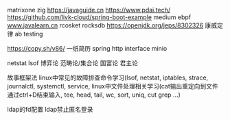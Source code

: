 matrixone
zig
https://javaguide.cn
https://www.pdai.tech/
https://github.com/livk-cloud/spring-boot-example
medium
ebpf
www.javalearn.cn
rcosket
rocksdb
https://openjdk.org/jeps/8302326
康威定律
ab testing

https://copy.sh/v86/
一纸简历
spring http interface
minio


netstat
lsof
博弈论
范畴论/集合论
国富论 君主论

故事框架法
linux中常见的故障排查命令学习(lsof, netstat, iptables, strace, journalctl, systemctl, service, 
linux中文件处理相关学习(cat输出重定向到文件通过ctrl+D结束输入, tee, head, tail, wc, sort, uniq, cut grep ...)

ldap的fd配置
ldap禁止匿名登录